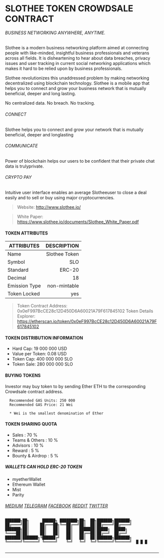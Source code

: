# SLOTHEE TOKEN CROWDSALE CONTRACT

###### BUSINESS NETWORKING ANYWHERE, ANYTIME.

Slothee is a modern business networking platform aimed at connecting people with like-minded, insightful business professionals and veterans across all fields. It is disheartening to hear about data breaches, privacy issues and user tracking in current social networking applications which makes it hard to be relied upon by business professionals.

Slothee revolutionizes this unaddressed problem by making networking decentralized using blockchain technology. Slothee is a mobile app that helps you to connect and grow your business network that is mutually beneficial, deeper and long lasting.

No centralized data. No breach. No tracking.

###### CONNECT
Slothee helps you to connect and grow your network that is mutually beneficial, deeper and longlasting

###### COMMUNICATE
Power of blockchain helps our users to be confident that their private chat data is trulyprivate.

###### CRYPTO PAY
Intuitive user interface enables an average Slotheeuser to close a deal easily and to sell or buy using major cryptocurrencies.



> Website: http://www.slothee.io/

> White Paper: https://www.slothee.io/documents/Slothee_White_Paper.pdf



#### TOKEN ATTRIBUTES

  | ATTRIBUTES         | DESCRIPTION            |
  |--------------------|-----------------------:|
  | Name               | Slothee Token          |
  | Symbol             | SLO                    |
  | Standard           | ERC-20                 |
  | Decimal            | 18                     |
  | Emission Type      | non-mintable           |
  | Token Locked       | yes                    |


> Token Contract Address: 0x0eF997BcCE28c12D450D6A60021A79F617845102
> Token Details Explorer: https://etherscan.io/token/0x0eF997BcCE28c12D450D6A60021A79F617845102


#### TOKEN DISTRIBUTION INFORMATION
* Hard Cap: 19 000 000 USD
* Value per Token: 0.08 USD
* Token Cap: 400 000 000 SLO
* Token Sale: 280 000 000 SLO




#### BUYING TOKENS
  Investor may buy token to by sending Ether ETH to the corresponding Crowdsale contract address.
```
  Recommended GAS Units: 250 000
  Recommended GAS Price: 21 Wei
  
  * Wei is the smallest denomination of Ether
```




#### TOKEN SHARING QUOTA
* Sales                     : 70 %    
* Teams & Others            : 10 %
* Advisors                  : 10 %
* Reward                    : 5 %
* Bounty & Airdrop          : 5 %


##### WALLETS CAN HOLD ERC-20 TOKEN

* myetherWallet
* Ethereum  Wallet
* Mist
* Parity

###### [MEDIUM](https://medium.com/@slotheeofficial)   [TELEGRAM](https://t.me/slothee)   [FACEBOOK](https://www.facebook.com/Slothee-547376062420916/)   [REDDIT](https://www.reddit.com/user/slotheeofficial)   [TWITTER](https://twitter.com/slotheeofficial)

```
███████╗██╗      ██████╗ ████████╗██╗  ██╗███████╗███████╗
██╔════╝██║     ██╔═══██╗╚══██╔══╝██║  ██║██╔════╝██╔════╝
███████╗██║     ██║   ██║   ██║   ███████║█████╗  █████╗  
╚════██║██║     ██║   ██║   ██║   ██╔══██║██╔══╝  ██╔══╝  
███████║███████╗╚██████╔╝   ██║   ██║  ██║███████╗███████╗
╚══════╝╚══════╝ ╚═════╝    ╚═╝   ╚═╝  ╚═╝╚══════╝╚══════╝  █ █ █
                                                          
```

***

